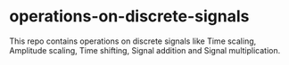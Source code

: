 # operations-on-discrete-signals
This repo contains operations on discrete signals like Time scaling, Amplitude scaling, Time shifting, Signal addition and Signal multiplication.
